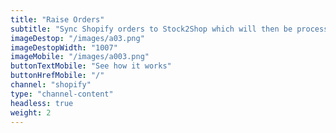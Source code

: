 ```yaml
---
title: "Raise Orders"
subtitle: "Sync Shopify orders to Stock2Shop which will then be processed into your ERP or accounting system."
imageDestop: "/images/a03.png"
imageDestopWidth: "1007"
imageMobile: "/images/a003.png"
buttonTextMobile: "See how it works"
buttonHrefMobile: "/" 
channel: "shopify"
type: "channel-content"
headless: true
weight: 2
---
```

